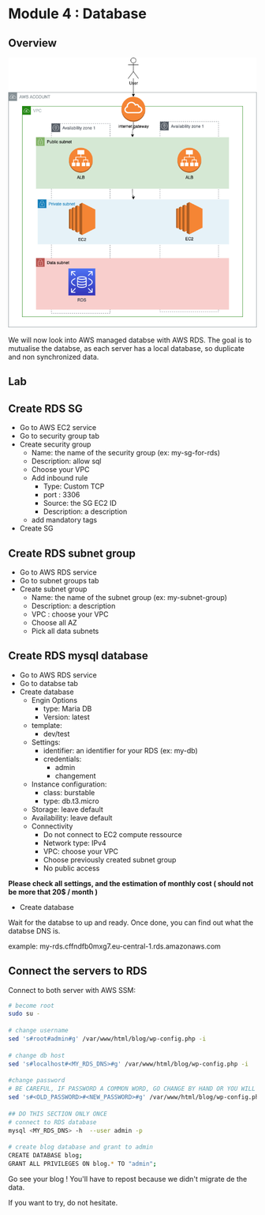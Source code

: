 # Module 4 : Database

## Overview
![](../ressources/assets/module_04.png)

We will now look into AWS managed databse with AWS RDS.
The goal is to mutualise the databse, as each server has a local database, so duplicate and non synchronized data.

## Lab


## Create RDS SG

* Go to AWS EC2 service
* Go to security group tab
* Create security group
  * Name: the name of the security group (ex: my-sg-for-rds)
  * Description: allow sql
  * Choose your VPC
  * Add inbound rule
    * Type: Custom TCP
    * port : 3306
    * Source: the SG EC2 ID
    * Description: a description
  * add mandatory tags
* Create SG

## Create RDS subnet group

* Go to AWS RDS service
* Go to subnet groups tab
* Create subnet group
  * Name: the name of the subnet group (ex: my-subnet-group)
  * Description: a description
  * VPC : choose your VPC
  * Choose all AZ
  * Pick all data subnets 


## Create RDS mysql database

* Go to AWS RDS service
* Go to databse tab
* Create database
  * Engin Options
    * type: Maria DB
    * Version: latest
  * template: 
    * dev/test
  * Settings:
    * identifier: an identifier for your RDS (ex: my-db)
    * credentials:
      * admin
      * changement
  * Instance configuration:
    * class: burstable
    * type: db.t3.micro
  * Storage: leave default
  * Availability: leave default
  * Connectivity
    * Do not connect to EC2 compute ressource
    * Network type: IPv4
    * VPC: choose your VPC
    * Choose previously created subnet group
    * No public access

**Please check all settings, and the estimation of monthly cost ( should not be more that 20$ / month )**

* Create database

Wait for the databse to up and ready.
Once done, you can find out what the databse DNS is.

example: my-rds.cffndfb0mxg7.eu-central-1.rds.amazonaws.com

## Connect the servers to RDS 


Connect to both server with AWS SSM:

```sh
# become root
sudo su -

# change username
sed 's#root#admin#g' /var/www/html/blog/wp-config.php -i

# change db host
sed 's#localhost#<MY_RDS_DNS>#g' /var/www/html/blog/wp-config.php -i

#change password
# BE CAREFUL, IF PASSWORD A COMMON WORD, GO CHANGE BY HAND OR YOU WILL CORRUPT FILE
sed 's#<OLD_PASSWORD>#<NEW_PASSWORD>#g' /var/www/html/blog/wp-config.php -i

## DO THIS SECTION ONLY ONCE
# connect to RDS database
mysql <MY_RDS_DNS> -h  --user admin -p

# create blog database and grant to admin
CREATE DATABASE blog;
GRANT ALL PRIVILEGES ON blog.* TO "admin";

```

Go see your blog !
You'll have to repost because we didn't migrate de the data.

If you want to try, do not hesitate.


